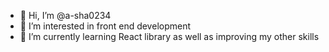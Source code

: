 



- 👋 Hi, I’m @a-sha0234
- 👀 I’m interested in front end development 
- 🌱 I’m currently learning React library as well as improving my other skills 



